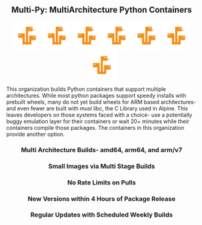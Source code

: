 <h2 align="center">Multi-Py: MultiArchitecture Python Containers</h2>

<div align="center">
<img width="75" src="https://raw.githubusercontent.com/multi-py/.github/main/profile/images/hydra-small.png">
<img width="75" src="https://raw.githubusercontent.com/multi-py/.github/main/profile/images/hydra-small.png">
<img width="75" src="https://raw.githubusercontent.com/multi-py/.github/main/profile/images/hydra-small.png">
<img width="75" src="https://raw.githubusercontent.com/multi-py/.github/main/profile/images/hydra-small.png">
<img width="75" src="https://raw.githubusercontent.com/multi-py/.github/main/profile/images/hydra-small.png">
<img width="75" src="https://raw.githubusercontent.com/multi-py/.github/main/profile/images/hydra-small.png">
<img width="75" src="https://raw.githubusercontent.com/multi-py/.github/main/profile/images/hydra-small.png">
</div>

This organization builds Python containers that support multiple architectures. While most python packages support speedy installs with prebuilt wheels, many do not yet build wheels for ARM based architectures- and even fewer are built with musl libc, the C Library used in Alpine. This leaves developers on those systems faced with a choice- use a potentially buggy emulation layer for their containers or wait 20+ minutes while their containers compile those packages. The containers in this organization provide another option.


<h3 align="center">Multi Architecture Builds- amd64, arm64, and arm/v7</h3>
<h3 align="center">Small Images via Multi Stage Builds</h3>
<h3 align="center">No Rate Limits on Pulls</h3>
<h3 align="center">New Versions within 4 Hours of Package Release</h3>
<h3 align="center">Regular Updates with Scheduled Weekly Builds</h3>
